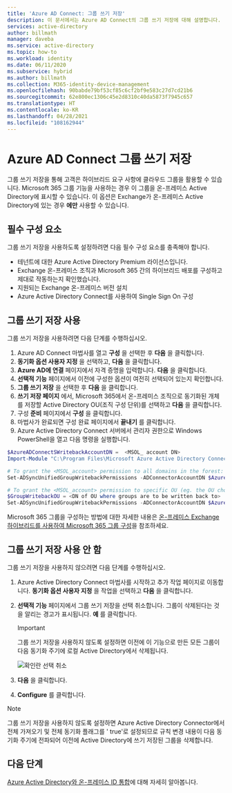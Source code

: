 ```yaml
---
title: 'Azure AD Connect: 그룹 쓰기 저장'
description: 이 문서에서는 Azure AD Connect의 그룹 쓰기 저장에 대해 설명합니다.
services: active-directory
author: billmath
manager: daveba
ms.service: active-directory
ms.topic: how-to
ms.workload: identity
ms.date: 06/11/2020
ms.subservice: hybrid
ms.author: billmath
ms.collection: M365-identity-device-management
ms.openlocfilehash: 90babde79bf53cf85c6cf2bf9e583c27d7cd21b6
ms.sourcegitcommit: 62e800ec1306c45e2d8310c40da5873f7945c657
ms.translationtype: HT
ms.contentlocale: ko-KR
ms.lasthandoff: 04/28/2021
ms.locfileid: "108162944"
---
```

# <a name="azure-ad-connect-group-writeback"></a>Azure AD Connect 그룹 쓰기 저장

그룹 쓰기 저장을 통해 고객은 하이브리드 요구 사항에 클라우드 그룹을 활용할 수 있습니다. Microsoft 365 그룹 기능을 사용하는 경우 이 그룹을 온-프레미스 Active Directory에 표시할 수 있습니다. 이 옵션은 Exchange가 온-프레미스 Active Directory에 있는 경우 **에만** 사용할 수 있습니다.

## <a name="pre-requisites"></a>필수 구성 요소

그룹 쓰기 저장을 사용하도록 설정하려면 다음 필수 구성 요소를 충족해야 합니다.
- 테넌트에 대한 Azure Active Directory Premium 라이선스입니다.
- Exchange 온-프레미스 조직과 Microsoft 365 간의 하이브리드 배포를 구성하고 제대로 작동하는지 확인했습니다.
- 지원되는 Exchange 온-프레미스 버전 설치
- Azure Active Directory Connect를 사용하여 Single Sign On 구성

## <a name="enable-group-writeback"></a>그룹 쓰기 저장 사용

그룹 쓰기 저장을 사용하려면 다음 단계를 수행하십시오.

1. Azure AD Connect 마법사를 열고 **구성** 을 선택한 후 **다음** 을 클릭합니다.
2. **동기화 옵션 사용자 지정** 을 선택하고, **다음** 을 클릭합니다.
3. **Azure AD에 연결** 페이지에서 자격 증명을 입력합니다. **다음** 을 클릭합니다.
4. **선택적 기능** 페이지에서 이전에 구성한 옵션이 여전히 선택되어 있는지 확인합니다.
5. **그룹 쓰기 저장** 을 선택한 후 **다음** 을 클릭합니다.
6. **쓰기 저장 페이지** 에서, Microsoft 365에서 온-프레미스 조직으로 동기화된 개체를 저장할 Active Directory OU(조직 구성 단위)를 선택하고 **다음** 을 클릭합니다.
7. 구성 **준비** 페이지에서 **구성** 을 클릭합니다.
8. 마법사가 완료되면 구성 완료 페이지에서 **끝내기** 를 클릭합니다.
9. Azure Active Directory Connect 서버에서 관리자 권한으로 Windows PowerShell을 열고 다음 명령을 실행합니다.

```powershell
$AzureADConnectSWritebackAccountDN =  <MSOL_ account DN>
Import-Module "C:\Program Files\Microsoft Azure Active Directory Connect\AdSyncConfig\AdSyncConfig.psm1"

# To grant the <MSOL_account> permission to all domains in the forest:
Set-ADSyncUnifiedGroupWritebackPermissions -ADConnectorAccountDN $AzureADConnectSWritebackAccountDN

# To grant the <MSOL_account> permission to specific OU (eg. the OU chosen to writeback Office 365 Groups to):
$GroupWritebackOU = <DN of OU where groups are to be written back to>
Set-ADSyncUnifiedGroupWritebackPermissions -ADConnectorAccountDN $AzureADConnectSWritebackAccountDN -ADObjectDN $GroupWritebackOU
```

Microsoft 365 그룹을 구성하는 방법에 대한 자세한 내용은 [온-프레미스 Exchange 하이브리드를 사용하여 Microsoft 365 그룹 구성](/exchange/hybrid-deployment/set-up-microsoft-365-groups#enable-group-writeback-in-azure-ad-connect)을 참조하세요.

## <a name="disabling-group-writeback"></a>그룹 쓰기 저장 사용 안 함

그룹 쓰기 저장을 사용하지 않으려면 다음 단계를 수행하십시오.

1. Azure Active Directory Connect 마법사를 시작하고 추가 작업 페이지로 이동합니다. **동기화 옵션 사용자 지정** 을 작업을 선택하고 **다음** 을 클릭합니다.
2. **선택적 기능** 페이지에서 그룹 쓰기 저장을 선택 취소합니다.  그룹이 삭제된다는 것을 알리는 경고가 표시됩니다.  **예** 를 클릭합니다.
   > [!IMPORTANT]
   > 그룹 쓰기 저장을 사용하지 않도록 설정하면 이전에 이 기능으로 만든 모든 그룹이 다음 동기화 주기에 로컬 Active Directory에서 삭제됩니다.

   ![확인란 선택 취소](media/how-to-connect-group-writeback/group2.png)

3. **다음** 을 클릭합니다.
4. **Configure** 를 클릭합니다.

 > [!NOTE]
 > 그룹 쓰기 저장을 사용하지 않도록 설정하면 Azure Active Directory Connector에서 전체 가져오기 및 전체 동기화 플래그를 ' true'로 설정되므로 규칙 변경 내용이 다음 동기화 주기에 전파되어 이전에 Active Directory에 쓰기 저장된 그룹을 삭제합니다.

## <a name="next-steps"></a>다음 단계

[Azure Active Directory와 온-프레미스 ID 통합](whatis-hybrid-identity.md)에 대해 자세히 알아봅니다.

